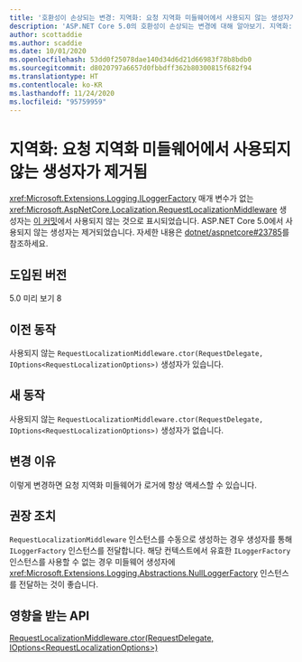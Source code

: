 ```yaml
---
title: '호환성이 손상되는 변경: 지역화: 요청 지역화 미들웨어에서 사용되지 않는 생성자가 제거됨'
description: 'ASP.NET Core 5.0의 호환성이 손상되는 변경에 대해 알아보기. 지역화: 요청 지역화 미들웨어에서 사용되지 않는 생성자가 제거됨'
author: scottaddie
ms.author: scaddie
ms.date: 10/01/2020
ms.openlocfilehash: 53dd0f25078dae140d34d6d21d66983f78b8bdb0
ms.sourcegitcommit: d8020797a6657d0fbbdff362b80300815f682f94
ms.translationtype: HT
ms.contentlocale: ko-KR
ms.lasthandoff: 11/24/2020
ms.locfileid: "95759959"
---
```

# <a name="localization-obsolete-constructor-removed-in-request-localization-middleware"></a>지역화: 요청 지역화 미들웨어에서 사용되지 않는 생성자가 제거됨

<xref:Microsoft.Extensions.Logging.ILoggerFactory> 매개 변수가 없는 <xref:Microsoft.AspNetCore.Localization.RequestLocalizationMiddleware> 생성자는 [이 커밋](https://github.com/dotnet/aspnetcore/commit/ba8c6ccf6fd3eeb7fc42a159d362b15eae4fb3a0)에서 사용되지 않는 것으로 표시되었습니다. ASP.NET Core 5.0에서 사용되지 않는 생성자는 제거되었습니다. 자세한 내용은 [dotnet/aspnetcore#23785](https://github.com/dotnet/aspnetcore/issues/23785)를 참조하세요.

## <a name="version-introduced"></a>도입된 버전

5.0 미리 보기 8

## <a name="old-behavior"></a>이전 동작

사용되지 않는 `RequestLocalizationMiddleware.ctor(RequestDelegate, IOptions<RequestLocalizationOptions>)` 생성자가 있습니다.

## <a name="new-behavior"></a>새 동작

사용되지 않는 `RequestLocalizationMiddleware.ctor(RequestDelegate, IOptions<RequestLocalizationOptions>)` 생성자가 없습니다.

## <a name="reason-for-change"></a>변경 이유

이렇게 변경하면 요청 지역화 미들웨어가 로거에 항상 액세스할 수 있습니다.

## <a name="recommended-action"></a>권장 조치

`RequestLocalizationMiddleware` 인스턴스를 수동으로 생성하는 경우 생성자를 통해 `ILoggerFactory` 인스턴스를 전달합니다. 해당 컨텍스트에서 유효한 `ILoggerFactory` 인스턴스를 사용할 수 없는 경우 미들웨어 생성자에 <xref:Microsoft.Extensions.Logging.Abstractions.NullLoggerFactory> 인스턴스를 전달하는 것이 좋습니다.

## <a name="affected-apis"></a>영향을 받는 API

[RequestLocalizationMiddleware.ctor(RequestDelegate, IOptions\<RequestLocalizationOptions>)](/dotnet/api/microsoft.aspnetcore.localization.requestlocalizationmiddleware.-ctor?view=aspnetcore-3.1#Microsoft_AspNetCore_Localization_RequestLocalizationMiddleware__ctor_Microsoft_AspNetCore_Http_RequestDelegate_Microsoft_Extensions_Options_IOptions_Microsoft_AspNetCore_Builder_RequestLocalizationOptions__)

<!--

### Category

ASP.NET Core

### Affected APIs

`M:Microsoft.AspNetCore.Localization.RequestLocalizationMiddleware.#ctor(Microsoft.AspNetCore.Http.RequestDelegate,Microsoft.Extensions.Options.IOptions{Microsoft.AspNetCore.Builder.RequestLocalizationOptions})`

-->
